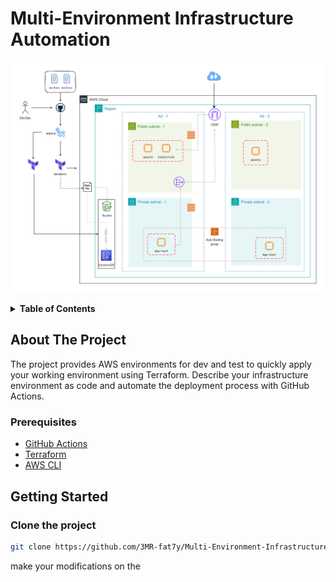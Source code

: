 # Multi-Environment Infrastructure Automation

![Diagram](./main%20enviroment/Untitled%20Diagram.png)

<!-- ## Table of Contents -->
<details>
  <summary><b>Table of Contents</b></summary>
  <ol>
    <li><a href="#about-the-project">About The Project</a></li>
    <li><a href="#prerequisites">Prerequisites</a></li>
    <li><a href="#getting-started">Getting Started</a></li>
    <li><a href="#usage">Usage</a></li>
  </ol>
</details>

## About The Project
The project provides AWS environments for dev and test to quickly apply your working environment using Terraform. Describe your infrastructure environment as code and automate the deployment process with GitHub Actions.

### Prerequisites
- [GitHub Actions](https://github.com/3MR-fat7y/Multi-Environment-Infrastructure-Automation-Project/actions/new)
- [Terraform](https://www.terraform.io/downloads.html)
- [AWS CLI](https://docs.aws.amazon.com/cli/latest/userguide/install-cliv2.html)

## Getting Started

### Clone the project
```bash
git clone https://github.com/3MR-fat7y/Multi-Environment-Infrastructure-Automation-Project
```
make your modifications on the 